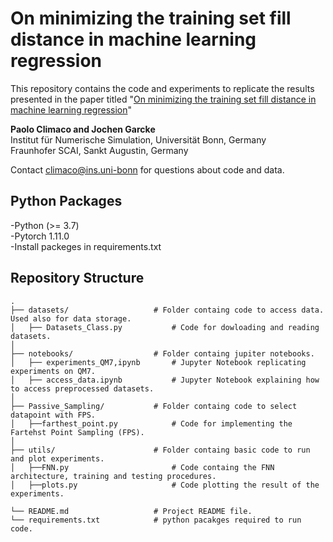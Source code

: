 # On minimizing the training set fill distance in machine learning regression
This repository contains the code and experiments to replicate the results presented in the paper titled "[On minimizing the training set fill distance in machine learning regression](https://arxiv.org/pdf/2307.10988.pdf)"

**Paolo Climaco and Jochen Garcke**\
Institut für Numerische Simulation, Universität Bonn, Germany\
Fraunhofer SCAI, Sankt Augustin, Germany

Contact climaco@ins.uni-bonn for questions about code and data.

## Python Packages
-Python (>= 3.7)\
-Pytorch 1.11.0\
-Install packeges in requirements.txt


## Repository Structure

```plaintext
.
├── datasets/                   # Folder containg code to access data. Used also for data storage. 
│   ├── Datasets_Class.py           # Code for dowloading and reading datasets.
│    
├── notebooks/                  # Folder containg jupiter notebooks.
│   ├── experiments_QM7,ipynb       # Jupyter Notebook replicating experiments on QM7.
│   ├── access_data.ipynb           # Jupyter Notebook explaining how to access preprocessed datasets.
│
├── Passive_Sampling/           # Folder containg code to select datapoint with FPS.
│   ├──farthest_point.py            # Code for implementing the  Fartehst Point Sampling (FPS).
│
├── utils/                      # Folder containg basic code to run and plot experiments.
│   ├──FNN.py                       # Code containg the FNN architecture, training and testing procedures.
│   ├──plots.py                     # Code plotting the result of the experiments.

└── README.md                   # Project README file.
└── requirements.txt            # python pacakges required to run code.
```

